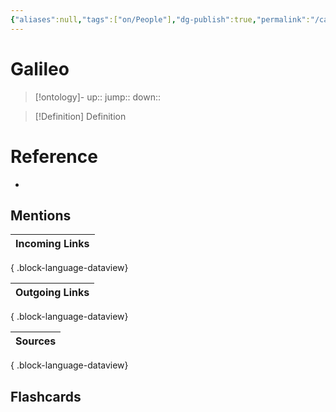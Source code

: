```yaml
---
{"aliases":null,"tags":["on/People"],"dg-publish":true,"permalink":"/cards/galileo/","dgPassFrontmatter":true}
---
```


# Galileo

> [!ontology]-
> up:: 
> jump:: 
> down:: 

> [!Definition] Definition

# Reference

- 

## Mentions

| Incoming Links |
| -------------- |

{ .block-language-dataview}

| Outgoing Links |
| -------------- |

{ .block-language-dataview}

| Sources |
| ------- |

{ .block-language-dataview}

## Flashcards
